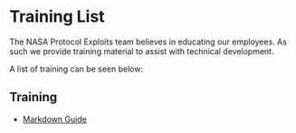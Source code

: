 # Training List

The NASA Protocol Exploits team believes in educating our employees. As such we provide training material to assist with technical development.

A list of training can be seen below:

## Training
  - [Markdown Guide](markdown-guide.md)
